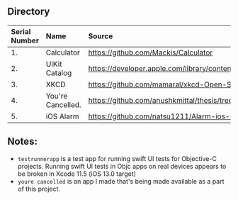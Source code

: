 ## Directory

| Serial Number | Name | Source |
| :------------- |:------------- | :----- |
| 1. | Calculator | https://github.com/Mackis/Calculator |
| 2. | UIKit Catalog | https://developer.apple.com/library/content/samplecode/UICatalog/Introduction/Intro.html |
| 3. | XKCD | https://github.com/mamaral/xkcd-Open-Source |
| 4. | You're Cancelled. | https://github.com/anushkmittal/thesis/tree/master/OS%20test%20apps |
| 5. | iOS Alarm | https://github.com/natsu1211/Alarm-ios-swift |


## Notes:
- `testrunnerapp` is a test app for running swift UI tests for Objective-C projects. Running swift UI tests in Objc apps on real devices appears to be broken in Xcode 11.5 (iOS 13.0 target)
- `youre cancelled` is an app I made that's being made available as a part of this project.
